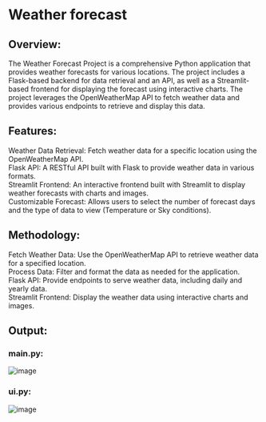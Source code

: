 # Weather forecast

## Overview:
The Weather Forecast Project is a comprehensive Python application that provides weather forecasts for various locations. The project includes a Flask-based backend for data retrieval and an API, as well as a Streamlit-based frontend for displaying the forecast using interactive charts. The project leverages the OpenWeatherMap API to fetch weather data and provides various endpoints to retrieve and display this data.

## Features:
Weather Data Retrieval: Fetch weather data for a specific location using the OpenWeatherMap API.<br>
Flask API: A RESTful API built with Flask to provide weather data in various formats.<br>
Streamlit Frontend: An interactive frontend built with Streamlit to display weather forecasts with charts and images.<br>
Customizable Forecast: Allows users to select the number of forecast days and the type of data to view (Temperature or Sky conditions).<br>

## Methodology:

Fetch Weather Data: Use the OpenWeatherMap API to retrieve weather data for a specified location.<br>
Process Data: Filter and format the data as needed for the application.<br>
Flask API: Provide endpoints to serve weather data, including daily and yearly data.<br>
Streamlit Frontend: Display the weather data using interactive charts and images.<br>

## Output:<br>
### main.py:<br>
![image](https://github.com/user-attachments/assets/dbf2122a-c2d3-4d47-82e0-510da5c49b01)
<br>
### ui.py:<br>
![image](https://github.com/user-attachments/assets/13edfe19-56dd-4317-b370-59bb4a4623f2)



